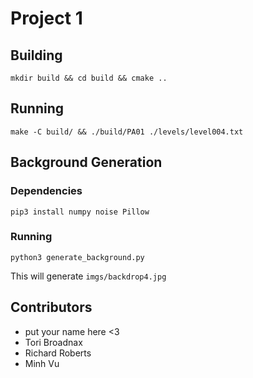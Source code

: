 # Project 1

## Building
```
mkdir build && cd build && cmake ..
```

## Running
```
make -C build/ && ./build/PA01 ./levels/level004.txt
```

## Background Generation

### Dependencies
```
pip3 install numpy noise Pillow
```

### Running
```
python3 generate_background.py
```
This will generate `imgs/backdrop4.jpg`

## Contributors

- put your name here <3
- Tori Broadnax
- Richard Roberts
- Minh Vu
